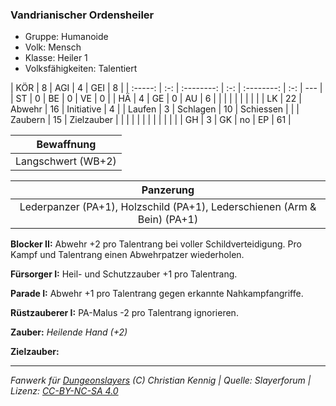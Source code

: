 ### Vandrianischer Ordensheiler

- Gruppe: Humanoide
- Volk: Mensch
- Klasse: Heiler 1
- Volksfähigkeiten: Talentiert

|   KÖR   |  8  |    AGI     |  4  |    GEI     |  8  |
| :-----: | :-: | :--------: | :-: | :--------: | :-: | --- |
|   ST    |  0  |     BE     |  0  |     VE     |  0  |
|   HÄ    |  4  |     GE     |  0  |     AU     |  6  |
|         |     |            |     |            |     |     |
|   LK    | 22  |   Abwehr   | 16  | Initiative |  4  |
| Laufen  |  3  |  Schlagen  | 10  | Schiessen  |     |
| Zaubern | 15  | Zielzauber |     |            |     |
|         |     |            |     |            |     |     |
|   GH    |  3  |     GK     | no  |     EP     | 61  |

|     Bewaffnung     |
| :----------------: |
| Langschwert (WB+2) |

|                                Panzerung                                 |
| :----------------------------------------------------------------------: |
| Lederpanzer (PA+1), Holzschild (PA+1), Lederschienen (Arm & Bein) (PA+1) |

**Blocker II:** Abwehr +2 pro Talentrang bei voller Schildverteidigung. Pro Kampf und Talentrang einen Abwehrpatzer wiederholen.

**Fürsorger I:** Heil- und Schutzzauber +1 pro Talentrang.

**Parade I:** Abwehr +1 pro Talentrang gegen erkannte Nahkampfangriffe.

**Rüstzauberer I:** PA-Malus -2 pro Talentrang ignorieren.

**Zauber:** _Heilende Hand (+2)_

**Zielzauber:**

---

_Fanwerk für [Dungeonslayers](https://www.dungeonslayers.net/) (C) Christian Kennig | Quelle: Slayerforum | Lizenz: [CC-BY-NC-SA 4.0](https://creativecommons.org/licenses/by-nc-sa/4.0/deed.de)_
